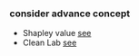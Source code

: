 ### consider advance concept

- Shapley value [see](https://shap.readthedocs.io/en/latest/overviews.html)
- Clean Lab [see](https://github.com/cleanlab/cleanlab)